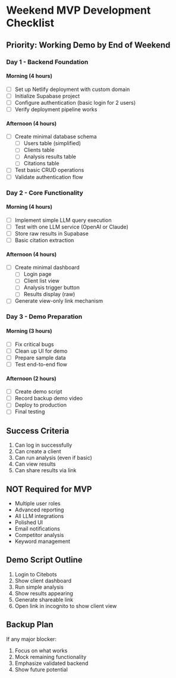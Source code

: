 # Weekend MVP Development Checklist

## Priority: Working Demo by End of Weekend

### Day 1 - Backend Foundation

#### Morning (4 hours)
- [ ] Set up Netlify deployment with custom domain
- [ ] Initialize Supabase project
- [ ] Configure authentication (basic login for 2 users)
- [ ] Verify deployment pipeline works

#### Afternoon (4 hours)
- [ ] Create minimal database schema
  - [ ] Users table (simplified)
  - [ ] Clients table
  - [ ] Analysis results table
  - [ ] Citations table
- [ ] Test basic CRUD operations
- [ ] Validate authentication flow

### Day 2 - Core Functionality

#### Morning (4 hours)
- [ ] Implement simple LLM query execution
- [ ] Test with one LLM service (OpenAI or Claude)
- [ ] Store raw results in Supabase
- [ ] Basic citation extraction

#### Afternoon (4 hours)
- [ ] Create minimal dashboard
  - [ ] Login page
  - [ ] Client list view
  - [ ] Analysis trigger button
  - [ ] Results display (raw)
- [ ] Generate view-only link mechanism

### Day 3 - Demo Preparation

#### Morning (3 hours)
- [ ] Fix critical bugs
- [ ] Clean up UI for demo
- [ ] Prepare sample data
- [ ] Test end-to-end flow

#### Afternoon (2 hours)
- [ ] Create demo script
- [ ] Record backup demo video
- [ ] Deploy to production
- [ ] Final testing

## Success Criteria

1. Can log in successfully
2. Can create a client
3. Can run analysis (even if basic)
4. Can view results
5. Can share results via link

## NOT Required for MVP

- Multiple user roles
- Advanced reporting
- All LLM integrations
- Polished UI
- Email notifications
- Competitor analysis
- Keyword management

## Demo Script Outline

1. Login to Citebots
2. Show client dashboard
3. Run simple analysis
4. Show results appearing
5. Generate shareable link
6. Open link in incognito to show client view

## Backup Plan

If any major blocker:
1. Focus on what works
2. Mock remaining functionality
3. Emphasize validated backend
4. Show future potential